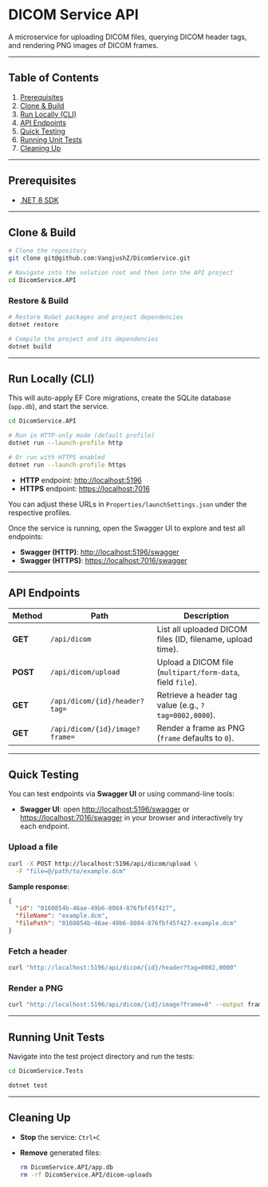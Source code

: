 # DICOM Service API

A microservice for uploading DICOM files, querying DICOM header tags, and rendering PNG images of DICOM frames.

---

## Table of Contents

1. [Prerequisites](#prerequisites)
2. [Clone & Build](#clone--build)
3. [Run Locally (CLI)](#run-locally-cli)
4. [API Endpoints](#api-endpoints)
5. [Quick Testing](#quick-testing)
6. [Running Unit Tests](#running-unit-tests)
7. [Cleaning Up](#cleaning-up)

---

## Prerequisites

* [.NET 8 SDK](https://dotnet.microsoft.com/download)

---

## Clone & Build

```bash
# Clone the repository
git clone git@github.com:VangjushZ/DicomService.git

# Navigate into the solution root and then into the API project
cd DicomService.API
```

### Restore & Build

```bash
# Restore NuGet packages and project dependencies
dotnet restore

# Compile the project and its dependencies
dotnet build
```

---

## Run Locally (CLI)

This will auto-apply EF Core migrations, create the SQLite database (`app.db`), and start the service.

```bash
cd DicomService.API

# Run in HTTP-only mode (default profile)
dotnet run --launch-profile http

# Or run with HTTPS enabled
dotnet run --launch-profile https
```

* **HTTP** endpoint:  [http://localhost:5196](http://localhost:5196)
* **HTTPS** endpoint: [https://localhost:7016](https://localhost:7016)

You can adjust these URLs in `Properties/launchSettings.json` under the respective profiles.

Once the service is running, open the Swagger UI to explore and test all endpoints:

* **Swagger (HTTP)**:  [http://localhost:5196/swagger](http://localhost:5196/swagger)
* **Swagger (HTTPS)**: [https://localhost:7016/swagger](https://localhost:7016/swagger)

---

## API Endpoints

| Method   | Path                           | Description                                                |
| -------- | ------------------------------ | ---------------------------------------------------------- |
| **GET**  | `/api/dicom`                   | List all uploaded DICOM files (ID, filename, upload time). |
| **POST** | `/api/dicom/upload`            | Upload a DICOM file (`multipart/form-data`, field `file`). |
| **GET**  | `/api/dicom/{id}/header?tag=`  | Retrieve a header tag value (e.g., `?tag=0002,0000`).      |
| **GET**  | `/api/dicom/{id}/image?frame=` | Render a frame as PNG (`frame` defaults to `0`).           |

---

## Quick Testing

You can test endpoints via **Swagger UI** or using command-line tools:

* **Swagger UI**: open [http://localhost:5196/swagger](http://localhost:5196/swagger) or [https://localhost:7016/swagger](https://localhost:7016/swagger) in your browser and interactively try each endpoint.

### Upload a file

```bash
curl -X POST http://localhost:5196/api/dicom/upload \
  -F "file=@/path/to/example.dcm"
```

**Sample response**:

```json
{
  "id": "0160854b-46ae-49b6-8084-876fbf45f427",
  "fileName": "example.dcm",
  "filePath": "0160854b-46ae-49b6-8084-876fbf45f427-example.dcm"
}
```

### Fetch a header

```bash
curl "http://localhost:5196/api/dicom/{id}/header?tag=0002,0000"
```

### Render a PNG

```bash
curl "http://localhost:5196/api/dicom/{id}/image?frame=0" --output frame0.png
```

---

## Running Unit Tests

Navigate into the test project directory and run the tests:

```bash
cd DicomService.Tests

dotnet test
```

---

## Cleaning Up

* **Stop** the service: `Ctrl+C`
* **Remove** generated files:

  ```bash
  rm DicomService.API/app.db
  rm -rf DicomService.API/dicom-uploads
  ```
